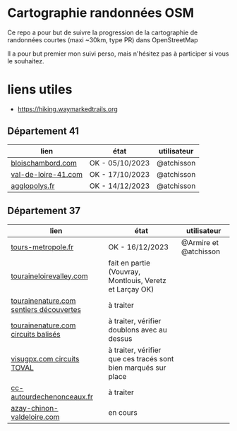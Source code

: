 # Cartographie randonnées OSM

Ce repo a pour but de suivre la progression de la cartographie de randonnées courtes (maxi ~30km, type PR) dans OpenStreetMap

Il a pour but premier mon suivi perso, mais n'hésitez pas à participer si vous le souhaitez.

# liens utiles
* https://hiking.waymarkedtrails.org

## Département 41

| lien | état | utilisateur |
| --------------- | --------------- | ----- |
| [bloischambord.com](https://www.bloischambord.com/planifier/balades-et-visites-autour-des-chateaux-de-la-loire/randonnees-pedestres)  | OK - 05/10/2023 | @atchisson |
| [val-de-loire-41.com](https://www.val-de-loire-41.com/la-loire-patrimoine-mondial-unesco/randonnees-pedestres-val-de-loire/)  | OK - 17/10/2023 | @atchisson |
| [agglopolys.fr](https://www.agglopolys.fr/1233-a-pieds-les-sentiers-de-randonnee.htm)  | OK - 14/12/2023 | @atchisson |


## Département 37

| lien | état | utilisateur |
| --------------- | --------------- | ----- |
| [tours-metropole.fr](https://www.tours-metropole.fr/rando) | OK - 16/12/2023 | @Armire et @atchisson |
| [touraineloirevalley.com](https://www.touraineloirevalley.com/preparer/organiser-visites-activites/loisirs-de-nature/randonnees/) | fait en partie (Vouvray, Montlouis, Veretz et Larçay OK) | |
| [tourainenature.com sentiers découvertes](https://www.tourainenature.com/planifier-mon-sejour/randonner-a-pieds-ou-a-velo/sentiers-de-decouvertes/) | à traiter | |
| [tourainenature.com circuits balisés](https://www.tourainenature.com/planifier-mon-sejour/randonner-a-pieds-ou-a-velo/circuits-balises-velo-pedestre/) | à traiter, vérifier doublons avec au dessus | |
| [visugpx.com circuits TOVAL](https://www.visugpx.com/zSWBU0dF9v) | à traiter, vérifier que ces tracés sont bien marqués sur place | |
| [cc-autourdechenonceaux.fr](https://www.cc-autourdechenonceaux.fr/sortir-decouvrir/les-sentiers-de-randonnees-pedestres/?print=print) | à traiter | |
| [azay-chinon-valdeloire.com](https://www.azay-chinon-valdeloire.com/randonnees/) | en cours | |
